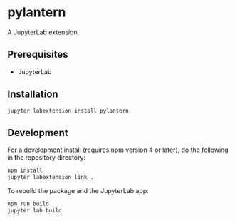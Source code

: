 # pylantern

A JupyterLab extension.


## Prerequisites

* JupyterLab

## Installation

```bash
jupyter labextension install pylantern
```

## Development

For a development install (requires npm version 4 or later), do the following in the repository directory:

```bash
npm install
jupyter labextension link .
```

To rebuild the package and the JupyterLab app:

```bash
npm run build
jupyter lab build
```

